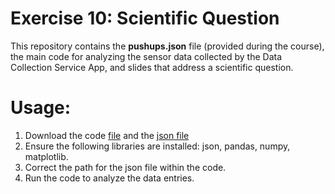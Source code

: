 # Exercise 10: Scientific Question
This repository contains the **pushups.json** file (provided during the course), the main code for analyzing the sensor data collected by the Data Collection Service App, and slides that address a scientific question.

# Usage:
1. Download the code [file](exercise.10/exercise_10.ipynb) and the [json file](exercise.10/pushups.json) 
2. Ensure the following libraries are installed: json, pandas, numpy, matplotlib.
3. Correct the path for the json file within the code.
4. Run the code to analyze the data entries.

